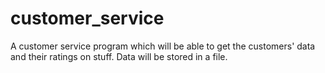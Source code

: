 # customer_service
A customer service program which will be able to get the customers' data and their ratings on stuff. Data will be stored in a file.
